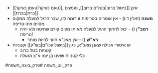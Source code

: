 * [[טעם כעיקר|טעמן כעיקר]], אינן [[ביטול ברוב|בטלים ברוב]], נענשים [[כרת|בכרת]]
* **משנה** (חולין ד:ו) - אין אומרים בטריפות זו דומה לזו, שבר הרגל למעלה ממקום מסוים אינו טריפה
	* **רמב"ן** () - יכול לחתוך הרגל למעלה מאותו מקום קודם שחיטה ולא יהיה טריפה\!
		* **רא"ש** () - אין מאכ"א חוזר להיות מותר
* יש איסורי אכילה שאנן מאכ"א, כגון [[בישול עכו"ם|בש"ע]] וקטניות
	* קטניות בטל ברוב
	* כלי קטניות שאינו בן יומו א"צ הגעלה

#פרק_יוט_תשפה #פרק_ביצה_תשפה 